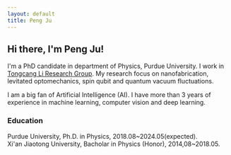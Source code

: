 ```yaml
---
layout: default
title: Peng Ju
---
```

## Hi there, I'm Peng Ju!

I'm a PhD candidate in department of Physics, Purdue University. I work in [Tongcang Li Research Group](https://sites.google.com/site/litongcang/Home). My research focus on nanofabrication, levitated optomechanics, spin qubit and quantum vacuum fluctuations.

I am a big fan of Artificial Intelligence (AI). I have more than 3 years of experience in machine learning, computer vision and deep learning.

### Education

Purdue University, Ph.D. in Physics, 2018.08~2024.05(expected).  
Xi'an Jiaotong University, Bacholar in Physics (Honor), 2014,08~2018.05.  

